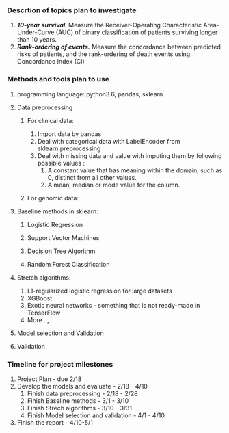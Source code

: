 ### Descrtion of topics plan to investigate

1. ***10-year survival***. Measure the Receiver-Operating Characteristic Area-Under-Curve (AUC)
   of binary classification of patients surviving longer than 10 years.
2. ***Rank-ordering of events.*** Measure the concordance between predicted risks of patients,
   and the rank-ordering of death events using Concordance Index (CI) 

### Methods and tools plan to use

1. programming language: python3.6, pandas, sklearn

2. Data preprocessing

   1. For clinical data:

      1. Import data by pandas
      2. Deal with categorical data with LabelEncoder from sklearn.preprocessing
      3. Deal with missing data and value with imputing them by following possible values :
         1. A constant value that has meaning within the domain, such as 0, distinct from all other values.
         2. A mean, median or mode value for the column.

   2. For genomic data:

      

3. Baseline methods in sklearn:

   1. Logistic Regression

   2. Support Vector Machines
   3. Decision Tree Algorithm
   4. Random Forest Classification

4. Stretch algorithms:

   1. L1-regularized logistic regression for large datasets 
   2. XGBoost 
   3. Exotic neural networks - something that is not ready-made in TensorFlow 
   4. More ..,

5. Model selection and Validation 

6. Validation



### Timeline for project milestones

1. Project Plan - due 2/18
2. Develop the models and evaluate - 2/18 - 4/10
   1. Finish data preprocessing - 2/18 - 2/28
   2. Finish Baseline methods - 3/1 - 3/10
   3. Finish Strech algorithms - 3/10 - 3/31
   4. Finish Model selection and validation - 4/1 - 4/10
3. Finish the report - 4/10-5/1






